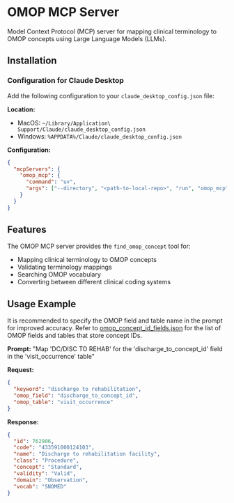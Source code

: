 # OMOP MCP Server

Model Context Protocol (MCP) server for mapping clinical terminology to OMOP concepts using Large Language Models (LLMs).

## Installation

### Configuration for Claude Desktop

Add the following configuration to your `claude_desktop_config.json` file:

**Location:**

- MacOS: `~/Library/Application\ Support/Claude/claude_desktop_config.json`
- Windows: `%APPDATA%/Claude/claude_desktop_config.json`

**Configuration:**

```json
{
  "mcpServers": {
    "omop_mcp": {
      "command": "uv",
      "args": ["--directory", "<path-to-local-repo>", "run", "omop_mcp"]
    }
  }
}
```

## Features

The OMOP MCP server provides the `find_omop_concept` tool for:

- Mapping clinical terminology to OMOP concepts
- Validating terminology mappings
- Searching OMOP vocabulary
- Converting between different clinical coding systems

## Usage Example

It is recommended to specify the OMOP field and table name in the prompt for improved accuracy.
Refer to [omop_concept_id_fields.json](src/omop_mcp/data/omop_concept_id_fields.json) for the list of OMOP fields and tables that store concept IDs.

**Prompt:**
"Map 'DC/DISC TO REHAB' for the 'discharge_to_concept_id' field in the 'visit_occurrence' table"

**Request:**

```json
{
  "keyword": "discharge to rehabilitation",
  "omop_field": "discharge_to_concept_id",
  "omop_table": "visit_occurrence"
}
```

**Response:**

```json
{
  "id": 762906,
  "code": "433591000124103",
  "name": "Discharge to rehabilitation facility",
  "class": "Procedure",
  "concept": "Standard",
  "validity": "Valid",
  "domain": "Observation",
  "vocab": "SNOMED"
}
```
